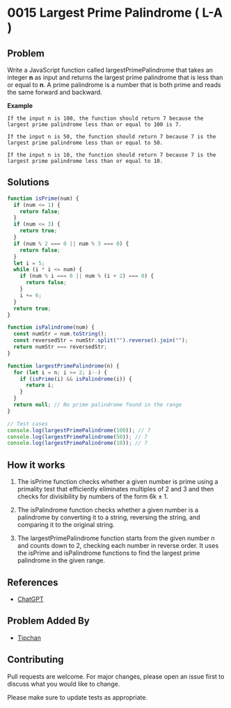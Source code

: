 # 0015 Largest Prime Palindrome ( L-A )

## Problem

Write a JavaScript function called largestPrimePalindrome that takes an integer **n** as input and returns the largest prime palindrome that is less than or equal to **n**. A prime palindrome is a number that is both prime and reads the same forward and backward.

**Example**

```
If the input n is 100, the function should return 7 because the largest prime palindrome less than or equal to 100 is 7.

If the input n is 50, the function should return 7 because 7 is the largest prime palindrome less than or equal to 50.

If the input n is 10, the function should return 7 because 7 is the largest prime palindrome less than or equal to 10.
```

## Solutions

```javascript
function isPrime(num) {
  if (num <= 1) {
    return false;
  }
  if (num <= 3) {
    return true;
  }
  if (num % 2 === 0 || num % 3 === 0) {
    return false;
  }
  let i = 5;
  while (i * i <= num) {
    if (num % i === 0 || num % (i + 2) === 0) {
      return false;
    }
    i += 6;
  }
  return true;
}

function isPalindrome(num) {
  const numStr = num.toString();
  const reversedStr = numStr.split("").reverse().join("");
  return numStr === reversedStr;
}

function largestPrimePalindrome(n) {
  for (let i = n; i >= 2; i--) {
    if (isPrime(i) && isPalindrome(i)) {
      return i;
    }
  }
  return null; // No prime palindrome found in the range
}

// Test cases
console.log(largestPrimePalindrome(100)); // 7
console.log(largestPrimePalindrome(50)); // 7
console.log(largestPrimePalindrome(10)); // 7
```

## How it works

1. The isPrime function checks whether a given number is prime using a primality test that efficiently eliminates multiples of 2 and 3 and then checks for divisibility by numbers of the form 6k ± 1.

2. The isPalindrome function checks whether a given number is a palindrome by converting it to a string, reversing the string, and comparing it to the original string.

3. The largestPrimePalindrome function starts from the given number n and counts down to 2, checking each number in reverse order. It uses the isPrime and isPalindrome functions to find the largest prime palindrome in the given range.

## References

- [ChatGPT](https://chat.openai.com/)

## Problem Added By

- [Tipchan](https://github.com/tsongtheng)

## Contributing

Pull requests are welcome. For major changes, please open an issue first to discuss what you would like to change.

Please make sure to update tests as appropriate.
